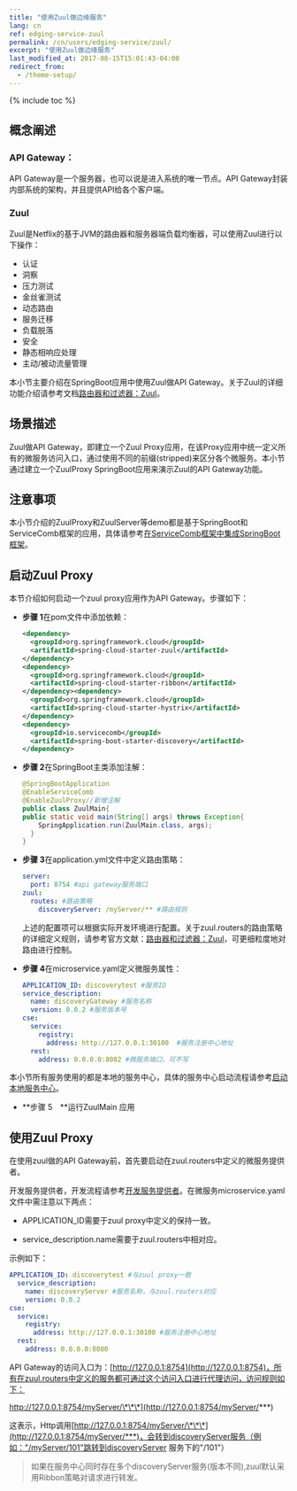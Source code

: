 ```yaml
---
title: "使用Zuul做边缘服务"
lang: cn
ref: edging-service-zuul
permalink: /cn/users/edging-service/zuul/
excerpt: "使用Zuul做边缘服务"
last_modified_at: 2017-08-15T15:01:43-04:00
redirect_from:
  - /theme-setup/
---
```


{% include toc %}
## 概念阐述

### API Gateway：

API Gateway是一个服务器，也可以说是进入系统的唯一节点。API Gateway封装内部系统的架构，并且提供API给各个客户端。

### Zuul

Zuul是Netflix的基于JVM的路由器和服务器端负载均衡器，可以使用Zuul进行以下操作：

* 认证
* 洞察
* 压力测试
* 金丝雀测试
* 动态路由
* 服务迁移
* 负载脱落
* 安全
* 静态相响应处理
* 主动/被动流量管理

本小节主要介绍在SpringBoot应用中使用Zuul做API Gateway。关于Zuul的详细功能介绍请参考文档[路由器和过滤器：Zuul](https://springcloud.cc/spring-cloud-dalston.html#_router_and_filter_zuul)。

## 场景描述

Zuul做API Gateway，即建立一个Zuul Proxy应用，在该Proxy应用中统一定义所有的微服务访问入口，通过使用不同的前缀\(stripped\)来区分各个微服务。本小节通过建立一个ZuulProxy SpringBoot应用来演示Zuul的API Gateway功能。

## 注意事项

本小节介绍的ZuulProxy和ZuulServer等demo都是基于SpringBoot和ServiceComb框架的应用，具体请参考[在ServiceComb框架中集成SpringBoot框架](/cn/users/use-servicecomb-in-spring-boot/)。

## 启动Zuul Proxy

本节介绍如何启动一个zuul proxy应用作为API Gateway。步骤如下：

* **步骤 1**在pom文件中添加依赖：

   ```xml
   <dependency> 
     <groupId>org.springframework.cloud</groupId>  
     <artifactId>spring-cloud-starter-zuul</artifactId> 
   </dependency>
   <dependency> 
     <groupId>org.springframework.cloud</groupId>  
     <artifactId>spring-cloud-starter-ribbon</artifactId> 
   </dependency><dependency> 
     <groupId>org.springframework.cloud</groupId>  
     <artifactId>spring-cloud-starter-hystrix</artifactId> 
   </dependency>
   <dependency> 
     <groupId>io.servicecomb</groupId>  
     <artifactId>spring-boot-starter-discovery</artifactId> 
   </dependency>
   ```

* **步骤 2**在SpringBoot主类添加注解：

   ```java
   @SpringBootApplication
   @EnableServiceComb
   @EnableZuulProxy//新增注解
   public class ZuulMain{
   public static void main(String[] args) throws Exception{
       SpringApplication.run(ZuulMain.class, args);
     }
   }
   ```

* **步骤 3**在application.yml文件中定义路由策略：

   ```yaml
   server:
     port: 8754 #api gateway服务端口
   zuul:
     routes: #路由策略
       discoveryServer: /myServer/** #路由规则
   ```
   
   上述的配置项可以根据实际开发环境进行配置。关于zuul.routers的路由策略的详细定义规则，请参考官方文献：[路由器和过滤器：Zuul](https://springcloud.cc/spring-cloud-dalston.html#_router_and_filter_zuul)，可更细粒度地对路由进行控制。

* **步骤 4**在microservice.yaml定义微服务属性：

   ```yaml
   APPLICATION_ID: discoverytest #服务ID
   service_description:
     name: discoveryGateway #服务名称
     version: 0.0.2 #服务版本号
   cse:
     service:
       registry:
         address: http://127.0.0.1:30100  #服务注册中心地址
     rest:
       address: 0.0.0.0:8082 #微服务端口，可不写
   ```

本小节所有服务使用的都是本地的服务中心，具体的服务中心启动流程请参考[启动本地服务中心](/cn/users/setup-environment/#运行service-center)。

* **步骤 5　**运行ZuulMain 应用

## 使用Zuul Proxy

在使用zuul做的API Gateway前，首先要启动在zuul.routers中定义的微服务提供者。

开发服务提供者，开发流程请参考[开发服务提供者](/cn/users/service-definition/)。在微服务microservice.yaml文件中需注意以下两点：

* APPLICATION\_ID需要于zuul proxy中定义的保持一致。

* service\_description.name需要于zuul.routers中相对应。

示例如下：

```yaml
APPLICATION_ID: discoverytest #与zuul proxy一致
  service_description:
    name: discoveryServer #服务名称，与zuul.routers对应
    version: 0.0.2
cse:
  service:
    registry:
      address: http://127.0.0.1:30100 #服务注册中心地址
  rest:
    address: 0.0.0.0:8080
```

API Gateway的访问入口为：[http://127.0.0.1:8754](http://127.0.0.1:8754)，所有在zuul.routers中定义的服务都可通过这个访问入口进行代理访问，访问规则如下：

http://127.0.0.1:8754/myServer/\*\*\*](http://127.0.0.1:8754/myServer/***)

这表示，Http调用[http://127.0.0.1:8754/myServer/\*\*\*](http://127.0.0.1:8754/myServer/***)，会转到discoveryServer服务（例如："/myServer/101"跳转到discoveryServer 服务下的"/101"）

> 如果在服务中心同时存在多个discoveryServer服务\(版本不同\),zuul默认采用Ribbon策略对请求进行转发。
